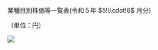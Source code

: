 業種目別株価等一覧表(令和５年 $5!\\cdot!6$ 月分)

（単位：円）

![](https://www.nta.go.jp/tmp/2075e5ee-7b01-4fcd-9dda-dc9fe88e5de4/images/5eb5953059441f9437f253df349f0f0cb6bbca8f955d93a234409ce3816f531f.jpg)
